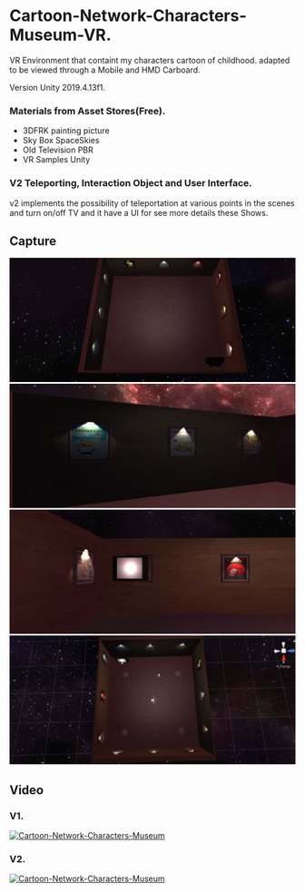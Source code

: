 # Cartoon-Network-Characters-Museum-VR.
VR Environment that containt my characters cartoon of childhood. adapted to be viewed through a Mobile and HMD Carboard.

Version Unity  2019.4.13f1.

### Materials from Asset Stores(Free).

+ 3DFRK  painting picture
+ Sky Box SpaceSkies
+ Old Television PBR
+ VR Samples Unity

### V2 Teleporting,  Interaction Object and User Interface.

v2 implements the possibility of teleportation at various points in the scenes and turn on/off TV and it have a UI  for see more details these Shows.

## Capture

![Screen1](https://github.com/juanprog97/Cartoon-Network-Characters-Museum-VR/blob/master/Screenshots/screen1.png?raw=true)
![Screen2](https://github.com/juanprog97/Cartoon-Network-Characters-Museum-VR/blob/master/Screenshots/screen2.png?raw=true)
![Screen3](https://github.com/juanprog97/Cartoon-Network-Characters-Museum-VR/blob/master/Screenshots/screen3.png?raw=true)
![Screen4](https://github.com/juanprog97/Cartoon-Network-Characters-Museum-VR/blob/master/Screenshots/Screen4.png?raw=true)


## Video

### V1.
[![Cartoon-Network-Characters-Museum](https://img.youtube.com/vi/rFG6_fW5kZo/0.jpg)](https://www.youtube.com/watch?v=rFG6_fW5kZo "Cartoon-Network-Characters-Museum V1")
### V2.
[![Cartoon-Network-Characters-Museum](https://img.youtube.com/vi/nmfHNQDfJro/0.jpg)](https://www.youtube.com/watch?v=nmfHNQDfJro "Cartoon-Network-Characters-Museum V2 Teleporting,Interaction,UserInterface")

